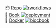 <!-- badges: start -->
📦 [Repo](https://github.com/<github_user>/<Package_name>) [![rworkflows](https://img.shields.io/github/actions/workflow/status/<github_user>/<Package_name>/rworkflows.yml?label=Package%20check)](https://github.com/<github_user>/<Package_name>/actions/workflows/rworkflows.yml)   
📖 [Book](https://<github_user>.github.io/<Package_name>/devel) [![deployment](https://img.shields.io/github/actions/workflow/status/<github_user>/<Package_name>/pages/pages-build-deployment?label=Book%20deployment)](https://github.com/<github_user>/<Package_name>/actions/workflows/pages/pages-build-deployment)  
🐳 [Docker](https://github.com/<github_user>/<Package_name>/pkgs/container/<Package_name>) [![biocbook](https://img.shields.io/github/actions/workflow/status/<github_user>/<Package_name>/biocbook.yml?label=Docker%20image)](https://github.com/<github_user>/<Package_name>/actions/workflows/biocbook.yml)  
<!-- badges: end -->

